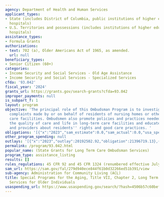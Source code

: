 ```yaml
---
agency: Department of Health and Human Services
applicant_types:
- State (includes District of Columbia, public institutions of higher education and
  hospitals)
- U.S. Territories and possessions (includes institutions of higher education and
  hospitals)
assistance_types:
- Formula Grants
authorizations:
- text: 702 (a), Older Americans Act of 1965, as amended.
  url: null
beneficiary_types:
- Senior Citizen (60+)
categories:
- Income Security and Social Services - Old Age Assistance
- Income Security and Social Services - Specialized Services
cfda: '93.042'
fiscal_year: '2024'
grants_url: https://grants.gov/search-grants?cfda=93.042
improper_payments: null
is_subpart_f: 1
layout: program
objective: 'The principal role of this Ombudsman Program is to investigate and resolve
  complaints made by or on behalf of residents of nursing homes or other long-term
  care facilities. Ombudsmen also promote policies and practices needed to improve
  the quality of care and life in long-term care facilities and educate both consumers
  and providers about residents'' rights and good care practices. '
obligations: '[{"x":"2023","sam_estimate":0.0,"sam_actual":0.0,"usa_spending_actual":21277832.78},{"x":"2024","sam_estimate":0.0,"sam_actual":0.0,"usa_spending_actual":19932066.59},{"x":"2025","sam_estimate":0.0,"sam_actual":0.0,"usa_spending_actual":21376788.48}]'
other_program_spending: null
outlays: '[{"x":"2023","outlay":20192502.92,"obligation":21396719.13},{"x":"2024","outlay":16664125.39,"obligation":21617033.0},{"x":"2025","outlay":4027434.98,"obligation":21744085.56}]'
permalink: /program/93.042.html
popular_name: (State Grants for Long Term Care Ombudsman Services)
program_type: assistance_listing
results: []
rules_regulations: 45 CFR 92 and 45 CFR 1324 (renumbered effective July 1, 2016)
sam_url: https://sam.gov/fal/279d940ece844f61b0d32266ed51b391/view
sub-agency: Administration for Community Living (ACL)
title: Special Programs for the Aging, Title VII, Chapter 2, Long Term Care Ombudsman
  Services for Older Individuals
usaspending_url: https://www.usaspending.gov/search/?hash=4506b57c60befa3948ddd8c3bade1723
---
```

